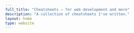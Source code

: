 ```yaml
---
full_title: "Cheatsheets — for web development and more"
description: "A collection of cheatsheets I've written."
layout: home
type: website
---
```

